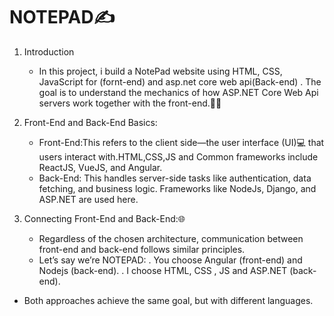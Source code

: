 # NOTEPAD✍️

1. Introduction
    - In this project, i build a NotePad website using HTML, CSS, JavaScript for (fornt-end) and asp.net core web api(Back-end) . The goal is to understand the mechanics of how ASP.NET Core Web Api servers work together with the front-end.🚀🌟

2. Front-End and Back-End Basics:
     - Front-End:This refers to the client side—the user interface (UI)💻 that users interact with.HTML,CSS,JS and Common frameworks include ReactJS, VueJS, and Angular.<br>
     - Back-End: This handles server-side tasks like authentication, data fetching, and business logic. Frameworks like NodeJs, Django, and ASP.NET are used here.
       
3. Connecting Front-End and Back-End:🌐
   - Regardless of the chosen architecture, communication between front-end and back-end follows similar principles.
   - Let’s say we’re NOTEPAD:
         . You choose Angular (front-end) and Nodejs  (back-end).
         . I choose HTML, CSS , JS and ASP.NET (back-end).
  - Both approaches achieve the same goal, but with different languages.
